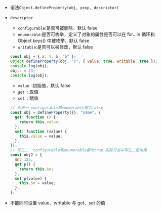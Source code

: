 - 语法`Object.defineProperty(obj, prop, descriptor) `

- `descriptor`

  - `configurable`:是否可被删除，默认 false
  - `enumerable`:是否可枚举，定义了对象的属性是否可以在 for...in 循环和 Object.keys() 中被枚举，默认 false
  - `writable`:是否可以被修改，默认 false

  ```js
  const obj = { a: 1, b: "b" };
  Object.defineProperty(obj, "c", { value: true, writable: true });
  console.log(obj);
  obj.c = 33;
  console.log(obj);
  ```

  - `value `:初始值，默认 false
  - `get `: 取值
  - `set `: 赋值

  ```js
  // 写法一 configurable和enumerable都为false
  const obj = defineProperty({}, "name", {
    get: function () {
      return this.value;
    },
    set: function (value) {
      this.value = value;
    },
  });
  // 写法二  configurable和enumerable都为true 实际开发中写法二更常用
  const obj2 = {
    $n: 123,
    get p() {
      return this.$n;
    },
    set p(value) {
      this.$n = value;
    },
  };
  ```

- 不能同时设置 value、writable 与 get、set 的值
